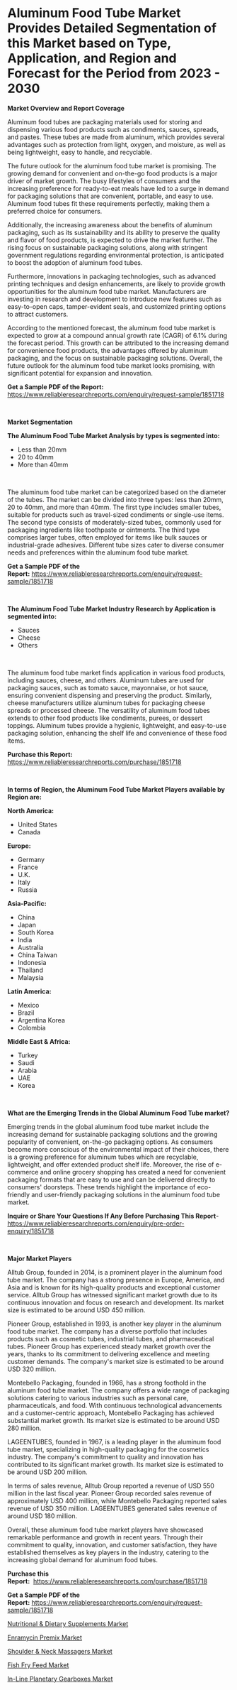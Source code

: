 <p><h1>Aluminum Food Tube Market Provides Detailed Segmentation of this Market based on Type, Application, and Region and Forecast for the Period from 2023 - 2030</h1></p><p><strong>Market Overview and Report Coverage</strong></p>
<p><p>Aluminum food tubes are packaging materials used for storing and dispensing various food products such as condiments, sauces, spreads, and pastes. These tubes are made from aluminum, which provides several advantages such as protection from light, oxygen, and moisture, as well as being lightweight, easy to handle, and recyclable.</p><p>The future outlook for the aluminum food tube market is promising. The growing demand for convenient and on-the-go food products is a major driver of market growth. The busy lifestyles of consumers and the increasing preference for ready-to-eat meals have led to a surge in demand for packaging solutions that are convenient, portable, and easy to use. Aluminum food tubes fit these requirements perfectly, making them a preferred choice for consumers.</p><p>Additionally, the increasing awareness about the benefits of aluminum packaging, such as its sustainability and its ability to preserve the quality and flavor of food products, is expected to drive the market further. The rising focus on sustainable packaging solutions, along with stringent government regulations regarding environmental protection, is anticipated to boost the adoption of aluminum food tubes.</p><p>Furthermore, innovations in packaging technologies, such as advanced printing techniques and design enhancements, are likely to provide growth opportunities for the aluminum food tube market. Manufacturers are investing in research and development to introduce new features such as easy-to-open caps, tamper-evident seals, and customized printing options to attract customers.</p><p>According to the mentioned forecast, the aluminum food tube market is expected to grow at a compound annual growth rate (CAGR) of 6.1% during the forecast period. This growth can be attributed to the increasing demand for convenience food products, the advantages offered by aluminum packaging, and the focus on sustainable packaging solutions. Overall, the future outlook for the aluminum food tube market looks promising, with significant potential for expansion and innovation.</p></p>
<p><strong>Get a Sample PDF of the Report:</strong> <a href="https://www.reliableresearchreports.com/enquiry/request-sample/1851718">https://www.reliableresearchreports.com/enquiry/request-sample/1851718</a></p>
<p>&nbsp;</p>
<p><strong>Market Segmentation</strong></p>
<p><strong>The Aluminum Food Tube Market Analysis by types is segmented into:</strong></p>
<p><ul><li>Less than 20mm</li><li>20 to 40mm</li><li>More than 40mm</li></ul></p>
<p>&nbsp;</p>
<p><p>The aluminum food tube market can be categorized based on the diameter of the tubes. The market can be divided into three types: less than 20mm, 20 to 40mm, and more than 40mm. The first type includes smaller tubes, suitable for products such as travel-sized condiments or single-use items. The second type consists of moderately-sized tubes, commonly used for packaging ingredients like toothpaste or ointments. The third type comprises larger tubes, often employed for items like bulk sauces or industrial-grade adhesives. Different tube sizes cater to diverse consumer needs and preferences within the aluminum food tube market.</p></p>
<p><strong>Get a Sample PDF of the Report:</strong>&nbsp;<a href="https://www.reliableresearchreports.com/enquiry/request-sample/1851718">https://www.reliableresearchreports.com/enquiry/request-sample/1851718</a></p>
<p>&nbsp;</p>
<p><strong>The Aluminum Food Tube Market Industry Research by Application is segmented into:</strong></p>
<p><ul><li>Sauces</li><li>Cheese</li><li>Others</li></ul></p>
<p>&nbsp;</p>
<p><p>The aluminum food tube market finds application in various food products, including sauces, cheese, and others. Aluminum tubes are used for packaging sauces, such as tomato sauce, mayonnaise, or hot sauce, ensuring convenient dispensing and preserving the product. Similarly, cheese manufacturers utilize aluminum tubes for packaging cheese spreads or processed cheese. The versatility of aluminum food tubes extends to other food products like condiments, purees, or dessert toppings. Aluminum tubes provide a hygienic, lightweight, and easy-to-use packaging solution, enhancing the shelf life and convenience of these food items.</p></p>
<p><strong>Purchase this Report:</strong>&nbsp; <a href="https://www.reliableresearchreports.com/purchase/1851718">https://www.reliableresearchreports.com/purchase/1851718</a></p>
<p>&nbsp;</p>
<p><strong>In terms of Region, the Aluminum Food Tube Market Players available by Region are:</strong></p>
<p>
    <p> <strong> North America: </strong>
        <ul>
            <li>United States</li>
            <li>Canada</li>
        </ul>
        </p> 
    <p> <strong> Europe: </strong>
        <ul>
            <li>Germany</li>
            <li>France</li>
            <li>U.K.</li>
            <li>Italy</li>
            <li>Russia</li>
        </ul>
        </p> 
    <p> <strong> Asia-Pacific: </strong>
        <ul>
            <li>China</li>
            <li>Japan</li>
            <li>South Korea</li>
            <li>India</li>
            <li>Australia</li>
            <li>China Taiwan</li>
            <li>Indonesia</li>
            <li>Thailand</li>
            <li>Malaysia</li>
        </ul>
        </p> 
    <p> <strong> Latin America: </strong>
        <ul>
            <li>Mexico</li>
            <li>Brazil</li>
            <li>Argentina Korea</li>
            <li>Colombia</li>
        </ul>
        </p> 
    <p> <strong> Middle East & Africa: </strong>
        <ul>
            <li>Turkey</li>
            <li>Saudi</li>
            <li>Arabia</li>
            <li>UAE</li>
            <li>Korea</li>
        </ul>
    </p>
    </p>
<p>&nbsp;</p>
<p><strong>What are the Emerging Trends in the Global Aluminum Food Tube market?</strong></p>
<p><p>Emerging trends in the global aluminum food tube market include the increasing demand for sustainable packaging solutions and the growing popularity of convenient, on-the-go packaging options. As consumers become more conscious of the environmental impact of their choices, there is a growing preference for aluminum tubes which are recyclable, lightweight, and offer extended product shelf life. Moreover, the rise of e-commerce and online grocery shopping has created a need for convenient packaging formats that are easy to use and can be delivered directly to consumers' doorsteps. These trends highlight the importance of eco-friendly and user-friendly packaging solutions in the aluminum food tube market.</p></p>
<p><strong>Inquire or Share Your Questions If Any Before Purchasing This Report</strong>- <a href="https://www.reliableresearchreports.com/enquiry/pre-order-enquiry/1851718">https://www.reliableresearchreports.com/enquiry/pre-order-enquiry/1851718</a></p>
<p>&nbsp;</p>
<p><strong>Major Market Players</strong></p>
<p><p>Alltub Group, founded in 2014, is a prominent player in the aluminum food tube market. The company has a strong presence in Europe, America, and Asia and is known for its high-quality products and exceptional customer service. Alltub Group has witnessed significant market growth due to its continuous innovation and focus on research and development. Its market size is estimated to be around USD 450 million.</p><p>Pioneer Group, established in 1993, is another key player in the aluminum food tube market. The company has a diverse portfolio that includes products such as cosmetic tubes, industrial tubes, and pharmaceutical tubes. Pioneer Group has experienced steady market growth over the years, thanks to its commitment to delivering excellence and meeting customer demands. The company's market size is estimated to be around USD 320 million.</p><p>Montebello Packaging, founded in 1966, has a strong foothold in the aluminum food tube market. The company offers a wide range of packaging solutions catering to various industries such as personal care, pharmaceuticals, and food. With continuous technological advancements and a customer-centric approach, Montebello Packaging has achieved substantial market growth. Its market size is estimated to be around USD 280 million.</p><p>LAGEENTUBES, founded in 1967, is a leading player in the aluminum food tube market, specializing in high-quality packaging for the cosmetics industry. The company's commitment to quality and innovation has contributed to its significant market growth. Its market size is estimated to be around USD 200 million.</p><p>In terms of sales revenue, Alltub Group reported a revenue of USD 550 million in the last fiscal year. Pioneer Group recorded sales revenue of approximately USD 400 million, while Montebello Packaging reported sales revenue of USD 350 million. LAGEENTUBES generated sales revenue of around USD 180 million.</p><p>Overall, these aluminum food tube market players have showcased remarkable performance and growth in recent years. Through their commitment to quality, innovation, and customer satisfaction, they have established themselves as key players in the industry, catering to the increasing global demand for aluminum food tubes.</p></p>
<p><strong>Purchase this Report:</strong>&nbsp;&nbsp;<a href="https://www.reliableresearchreports.com/purchase/1851718">https://www.reliableresearchreports.com/purchase/1851718</a></p>
<p></p>
<p><strong>Get a Sample PDF of the Report:</strong>&nbsp;<a href="https://www.reliableresearchreports.com/enquiry/request-sample/1851718">https://www.reliableresearchreports.com/enquiry/request-sample/1851718</a></p>
<p><p><a href="https://medium.com/@joanacasper19/nutritional-dietary-supplements-market-report-reveals-the-latest-trends-and-growth-opportunities-ba907c0eb61a">Nutritional & Dietary Supplements Market</a></p><p><a href="https://www.linkedin.com/pulse/enramycin-premix-market-research-report-unlocks-analysis-yaasc/">Enramycin Premix Market</a></p><p><a href="https://medium.com/@cierrahayes645/shoulder-neck-massagers-market-size-and-market-trends-complete-industry-overview-2023-to-2030-e2a0b79f4f0e">Shoulder & Neck Massagers Market</a></p><p><a href="https://www.linkedin.com/pulse/fish-fry-feed-market-insights-players-forecast-till-2030-lvmoc/">Fish Fry Feed Market</a></p><p><a href="https://github.com/sofayahoo2023/Market-Research-Report-List-1/blob/main/in-line-planetary-gearboxes-market.md">In-Line Planetary Gearboxes Market</a></p></p>